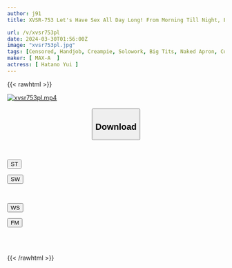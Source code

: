 ```yaml
---
author: j91
title: XVSR-753 Let's Have Sex All Day Long! From Morning Till Night, Enjoy Sex Anytime And Anywhere With Your Instincts! ! Yui Hatano

url: /v/xvsr753pl
date: 2024-03-30T01:56:00Z
image: "xvsr753pl.jpg"
tags: [Censored, Handjob, Creampie, Solowork, Big Tits, Naked Apron, Couple	]
maker: [ MAX-A  ]
actress: [ Hatano Yui ]
---
```



{{< rawhtml >}}

<div class="video" data-videoid="QXOR4erPYAU03Or">
    <a href="javascript:;">
        <img src="/v/xvsr753pl/xvsr753pl.jpg" width="WIDTH" height="HEIGHT" alt="xvsr753pl.mp4" loading="lazy">
    </a>
</div>

<script type="text/javascript" src="https://j91.asia/asset/on-demand-st.js"></script>

<br>
  <link rel="stylesheet" href="https://j91.asia/asset/bs5.css">
  
  <center>
  <button class="btn btn-primary" type="button" data-bs-toggle="collapse" data-bs-target=".multi-collapse" aria-expanded="false" aria-controls="multiCollapseExample1 multiCollapseExample2"><h2>Download</h2></button></center>
</p>
<div class="row">
  <div class="col">
    <div class="collapse multi-collapse" id="multiCollapseExample1">
      <div class="card card-body">
	      	      <br>
<div class="buttons">  
<p><a href="https://streamtape.to/v/QXOR4erPYAU03Or" target="_blank"><button class="btn-hover color-3"><i class="fa fa-download"></i> ST</button></a></p>
<p><a href="https://asnwish.com/26lxe2b49cbm" target="_blank"><button class="btn-hover color-2"><i class="fa fa-download"></i> SW</button></a></p></div>
    </div>
  </div>
</div>
  <div class="col">
    <div class="collapse multi-collapse" id="multiCollapseExample2">
      <div class="card card-body">
	      <br>
<div class="buttons">
<p><a href="https://wolfstream.tv/xey2fbbxz75r"><button class="btn-hover color-9"><i class="fa fa-download"></i> WS</button></a></p>
<p><a href="https://filemoon.sx/d/ohzy12thahxs"><button class="btn-hover color-8"><i class="fa fa-download"></i> FM</button></a></p></div>
<br><br>
      </div>
    </div>
  </div>
</div>

{{< /rawhtml >}}